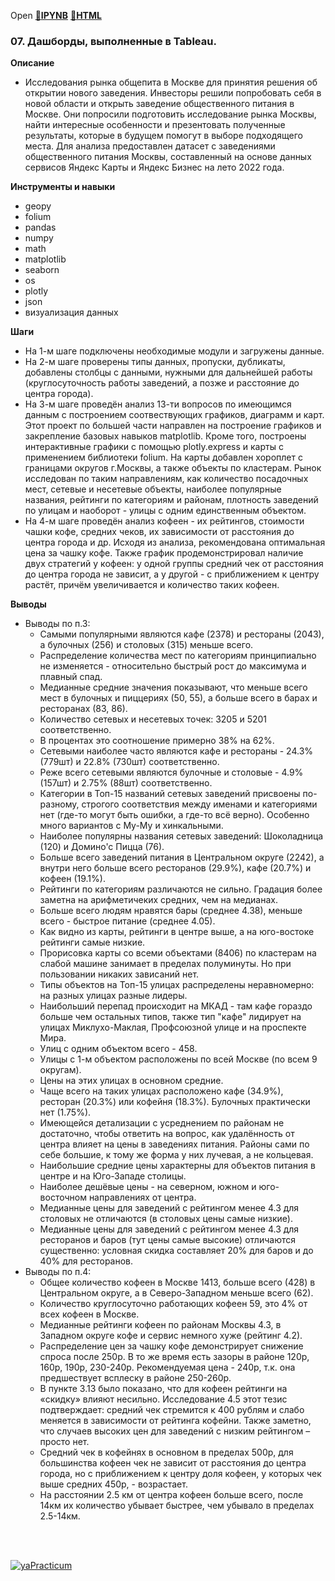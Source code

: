 Open [:open_file_folder:**IPYNB**](07.Дашборды_выполненные_в_Tableau.ipynb) [:open_file_folder:**HTML**](07.Дашборды_выполненные_в_Tableau.html)

### 07. Дашборды, выполненные в Tableau.

__Описание__
- Исследования рынка общепита в Москве для принятия решения об открытии нового заведения. Инвесторы решили попробовать себя в новой области и открыть заведение общественного питания в Москве. Они попросили подготовить исследование рынка Москвы, найти интересные особенности и презентовать полученные результаты, которые в будущем помогут в выборе подходящего места. Для анализа предоставлен датасет с заведениями общественного питания Москвы, составленный на основе данных сервисов Яндекс Карты и Яндекс Бизнес на лето 2022 года.

__Инструменты и навыки__
- geopy
- folium
- pandas
- numpy
- math
- matplotlib
- seaborn
- os
- plotly
- json
- визуализация данных

__Шаги__
- На 1-м шаге подключены необходимые модули и загружены данные.
- На 2-м шаге проверены типы данных, пропуски, дубликаты, добавлены столбцы с данными, нужными для дальнейшей работы (круглосуточность работы заведений, а позже и расстояние до центра города).
- На 3-м шаге проведён анализ 13-ти вопросов по имеющимся данным с построением соотвествующих графиков, диаграмм и карт. Этот проект по большей части направлен на построение графиков и закрепление базовых навыков matplotlib. Кроме того, построены интерактивные графики с помощью plotly.express и карты с применением библиотеки folium. На карты добавлен хороплет с границами округов г.Москвы, а также объекты по кластерам. Рынок исследован по таким направлениям, как количество посадочных мест, сетевые и несетевые объекты, наиболее популярные названия, рейтинги по категориям и районам, плотность заведений по улицам и наоборот - улицы с одним единственным объектом.
- На 4-м шаге проведён анализ кофеен - их рейтингов, стоимости чашки кофе, средних чеков, их зависимости от расстояния до центра города и др.  Исходя из анализа, рекомендована оптимальная цена за чашку кофе. Также график продемонстрировал наличие двух стратегий у кофеен: у одной группы средний чек от расстояния до центра города не зависит, а у другой - с приближением к центру растёт, причём увеличивается  и количество таких кофеен.

__Выводы__
- Выводы по п.3:
  - Самыми популярными являются кафе (2378) и рестораны (2043), а булочных (256) и столовых (315) меньше всего.
  - Распределение количества мест по категориям принципиально не изменяется - относительно быстрый рост до максимума и плавный спад.
  - Медианные средние значения показывают, что меньше всего мест в булочных и пиццериях (50, 55), а больше всего в барах и ресторанах (83, 86).
  - Количество сетевых и несетевых точек: 3205 и 5201 соответственно.
  - В процентах это соотношение примерно 38% на 62%.
  - Сетевыми наиболее часто являются кафе и рестораны - 24.3% (779шт) и 22.8% (730шт) соответственно.
  - Реже всего сетевыми являются булочные и столовые - 4.9% (157шт) и 2.75% (88шт) соответственно.
  - Категории в Топ-15 названий сетевых заведений присвоены по-разному, строгого соответствия между именами и категориями нет (где-то могут быть ошибки, а где-то всё верно). Особенно много вариантов с Му-Му и хинкальными.
  - Наиболее популярны названия сетевых заведений: Шоколадница (120) и Домино'с Пицца (76).
  - Больше всего заведений питания в Центральном округе (2242), а внутри него больше всего ресторанов (29.9%), кафе (20.7%) и кофеен (19.1%).
  - Рейтинги по категориям различаются не сильно. Градация более заметна на арифметичеких средних, чем на медианах.
  - Больше всего людям нравятся бары (среднее 4.38), меньше всего - быстрое питание (среднее 4.05).
  - Как видно из карты, рейтинги в центре выше, а на юго-востоке рейтинги самые низкие.
  - Прорисовка карты со всеми объектами (8406) по кластерам на слабой машине занимает в пределах полуминуты. Но при пользовании никаких зависаний нет.
  - Типы объектов на Топ-15 улицах распределены неравномерно: на разных улицах разные лидеры.
  - Наибольший перепад происходит на МКАД - там кафе гораздо больше чем остальных типов, также тип "кафе" лидирует на улицах Миклухо-Маклая, Профсоюзной улице и на проспекте Мира.
  - Улиц с одним объектом всего - 458.
  - Улицы с 1-м объектом расположены по всей Москве (по всем 9 округам).
  - Цены на этих улицах в основном средние.
  - Чаще всего на таких улицах расположено кафе (34.9%), ресторан (20.3%) или кофейня (18.3%). Булочных практически нет (1.75%).
  - Имеющейся детализации с усреднением по районам не достаточно, чтобы ответить на вопрос, как удалённость от центра влияет на цены в заведениях питания. Районы сами по себе большие, к тому же форма у них лучевая, а не кольцевая.
  - Наибольшие средние цены характерны для объектов питания в центре и на Юго-Западе столицы.
  - Наиболее дешёвые цены - на северном, южном и юго-восточном направлениях от центра.
  - Медианные цены для заведений с рейтингом менее 4.3 для столовых не отличаются (в столовых цены самые низкие).
  - Медианные цены для заведений с рейтингом менее 4.3 для ресторанов и баров (тут цены самые высокие) отличаются существенно: условная скидка составляет 20% для баров и до 40% для ресторанов.
- Выводы по п.4:
  - Общее количество кофеен в Москве 1413, больше всего (428) в Центральном округе, а в Северо-Западном меньше всего (62).
  - Количество круглосуточно работающих кофеен 59, это 4% от всех кофеен в Москве.
  - Медианные рейтинги кофеен по районам Москвы 4.3, в Западном округе кофе и сервис немного хуже (рейтинг 4.2).
  - Распределение цен за чашку кофе демонстрирует снижение спроса после 250р. В то же время есть зазоры в районе 120р, 160р, 190р, 230-240р. Рекомендуемая цена - 240р, т.к. она предшествует всплеску в районе 250-260р.
  - В пункте 3.13 было показано, что для кофеен рейтинги на «скидку» влияют несильно. Исследование 4.5 этот тезис подтверждает: средний чек стремится к 400 рублям и слабо меняется в зависимости от рейтинга кофейни. Также заметно, что случаев высоких цен для заведений с низким рейтингом – просто нет.
  - Средний чек в кофейнях в основном в пределах 500р, для большинства кофеен чек не зависит от расстояния до центра города, но с приближением к центру доля кофеен, у которых чек выше средних 450р, - возрастает.
  - На расстоянии 2.5 км от центра кофеен больше всего, после 14км их количество убывает быстрее, чем убывало в пределах 2.5-14км.

<br/><br/>

  [![yaPracticum](https://i121.fastpic.org/big/2023/0407/bc/0cb6d2c7b8e38c5b6936f41f1fb3c3bc.png)](https://practicum.yandex.ru/catalog/data-analysis/) 

